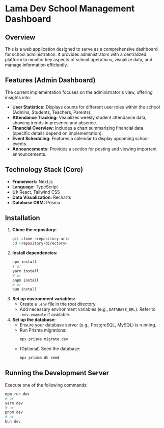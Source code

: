 # Lama Dev School Management Dashboard

## Overview

This is a web application designed to serve as a comprehensive dashboard for school administration. It provides administrators with a centralized platform to monitor key aspects of school operations, visualize data, and manage information efficiently.

## Features (Admin Dashboard)

The current implementation focuses on the administrator's view, offering insights into:

*   **User Statistics:** Displays counts for different user roles within the school (Admins, Students, Teachers, Parents).
*   **Attendance Tracking:** Visualizes weekly student attendance data, showing trends in presence and absence.
*   **Financial Overview:** Includes a chart summarizing financial data (specific details depend on implementation).
*   **Event Scheduling:** Features a calendar to display upcoming school events.
*   **Announcements:** Provides a section for posting and viewing important announcements.

## Technology Stack (Core)

*   **Framework:** Next.js
*   **Language:** TypeScript
*   **UI:** React, Tailwind CSS
*   **Data Visualization:** Recharts
*   **Database ORM:** Prisma

## Installation

1.  **Clone the repository:**
    ```bash
    git clone <repository-url>
    cd <repository-directory>
    ```
2.  **Install dependencies:**
    ```bash
    npm install
    # or
    yarn install
    # or
    pnpm install
    # or
    bun install
    ```
3.  **Set up environment variables:**
    *   Create a `.env` file in the root directory.
    *   Add necessary environment variables (e.g., `DATABASE_URL`). Refer to `.env.example` if available.
4.  **Set up the database:**
    *   Ensure your database server (e.g., PostgreSQL, MySQL) is running.
    *   Run Prisma migrations:
        ```bash
        npx prisma migrate dev
        ```
    *   (Optional) Seed the database:
        ```bash
        npx prisma db seed
        ```

## Running the Development Server

Execute one of the following commands:
```bash
npm run dev
# or
yarn dev
# or
pnpm dev
# or
bun dev
```
